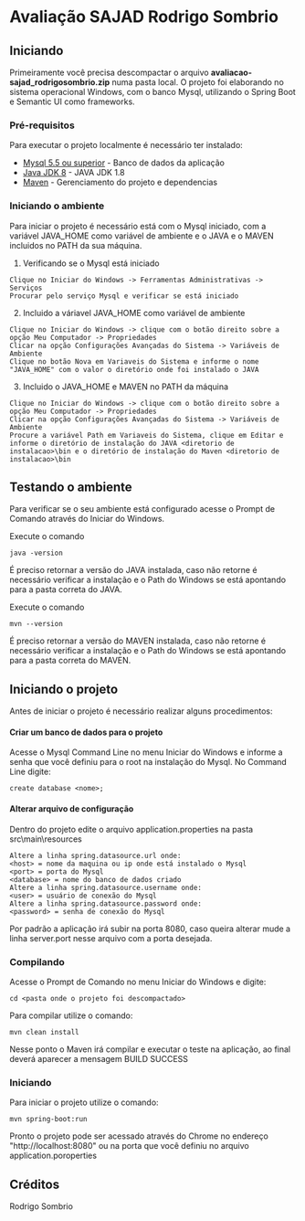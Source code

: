 # Avaliação SAJAD Rodrigo Sombrio

## Iniciando

Primeiramente você precisa descompactar o arquivo **avaliacao-sajad_rodrigosombrio.zip** numa pasta local. O projeto foi elaborando no sistema operacional Windows, com o banco Mysql, utilizando o Spring Boot e Semantic UI como frameworks.  

### Pré-requisitos

Para executar o projeto localmente é necessário ter instalado: 

* [Mysql 5.5 ou superior](https://dev.mysql.com/downloads/mysql/) - Banco de dados da aplicação
* [Java JDK 8](https://www.oracle.com/technetwork/pt/java/javase/downloads/index.html) - JAVA JDK 1.8
* [Maven](https://www-eu.apache.org/dist/maven/maven-3/3.5.4/binaries/) - Gerenciamento do projeto e dependencias

### Iniciando o ambiente

Para iniciar o projeto é necessário está com o Mysql iniciado, com a variável JAVA_HOME como variável de ambiente e o JAVA e o MAVEN incluidos no PATH da sua máquina.

1) Verificando se o Mysql está iniciado

```
Clique no Iniciar do Windows -> Ferramentas Administrativas -> Serviços
Procurar pelo serviço Mysql e verificar se está iniciado
```

2) Incluido a váriavel JAVA_HOME como variável de ambiente

```
Clique no Iniciar do Windows -> clique com o botão direito sobre a opção Meu Computador -> Propriedades
Clicar na opção Configurações Avançadas do Sistema -> Variáveis de Ambiente
Clique no botão Nova em Variaveis do Sistema e informe o nome "JAVA_HOME" com o valor o diretório onde foi instalado o JAVA 
```

3) Incluido o JAVA_HOME e MAVEN no PATH da máquina

```
Clique no Iniciar do Windows -> clique com o botão direito sobre a opção Meu Computador -> Propriedades
Clicar na opção Configurações Avançadas do Sistema -> Variáveis de Ambiente
Procure a variável Path em Variaveis do Sistema, clique em Editar e informe o diretório de instalação do JAVA <diretorio de instalacao>\bin e o diretório de instalação do Maven <diretorio de instalacao>\bin  
```

## Testando o ambiente

Para verificar se o seu ambiente está configurado acesse o Prompt de Comando através do Iniciar do Windows.

Execute o comando

```
java -version
```

É preciso retornar a versão do JAVA instalada, caso não retorne é necessário verificar a instalação e o Path do Windows se está apontando para a pasta correta do JAVA.
 
Execute o comando

```
mvn --version
```

É preciso retornar a versão do MAVEN instalada, caso não retorne é necessário verificar a instalação e o Path do Windows se está apontando para a pasta correta do MAVEN.


## Iniciando o projeto

Antes de iniciar o projeto é necessário realizar alguns procedimentos:

#### Criar um banco de dados para o projeto
Acesse o Mysql Command Line no menu Iniciar do Windows e informe a senha que você definiu para o root na instalação do Mysql.
No Command Line digite:

```
create database <nome>;
```

#### Alterar arquivo de configuração
Dentro do projeto edite o arquivo application.properties na pasta src\main\resources

```
Altere a linha spring.datasource.url onde:
<host> = nome da maquina ou ip onde está instalado o Mysql
<port> = porta do Mysql  
<database> = nome do banco de dados criado
Altere a linha spring.datasource.username onde:
<user> = usuário de conexão do Mysql
Altere a linha spring.datasource.password onde:
<password> = senha de conexão do Mysql
```

Por padrão a aplicação irá subir na porta 8080, caso queira alterar mude a linha server.port nesse arquivo com a porta desejada. 
 
### Compilando

Acesse o Prompt de Comando no menu Iniciar do Windows e digite:

```
cd <pasta onde o projeto foi descompactado>
```

Para compilar utilize o comando:

```
mvn clean install
```

Nesse ponto o Maven irá compilar e executar o teste na aplicação, ao final deverá aparecer a mensagem BUILD SUCCESS

### Iniciando

Para iniciar o projeto utilize o comando:

```
mvn spring-boot:run
```

Pronto o projeto pode ser acessado através do Chrome no endereço "http://localhost:8080" ou na porta que você definiu no arquivo application.poroperties

## Créditos

Rodrigo Sombrio

